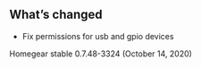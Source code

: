 ## What’s changed

* Fix permissions for usb and gpio devices

Homegear stable 0.7.48-3324 (October 14, 2020)